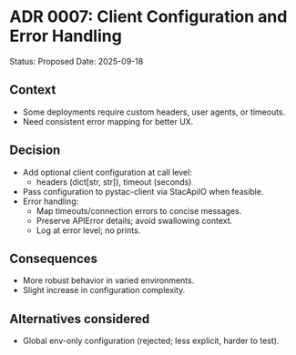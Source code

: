 # ADR 0007: Client Configuration and Error Handling

Status: Proposed
Date: 2025-09-18

## Context
- Some deployments require custom headers, user agents, or timeouts.
- Need consistent error mapping for better UX.

## Decision
- Add optional client configuration at call level:
  - headers (dict[str, str]), timeout (seconds)
- Pass configuration to pystac-client via StacApiIO when feasible.
- Error handling:
  - Map timeouts/connection errors to concise messages.
  - Preserve APIError details; avoid swallowing context.
  - Log at error level; no prints.

## Consequences
- More robust behavior in varied environments.
- Slight increase in configuration complexity.

## Alternatives considered
- Global env-only configuration (rejected; less explicit, harder to test).
